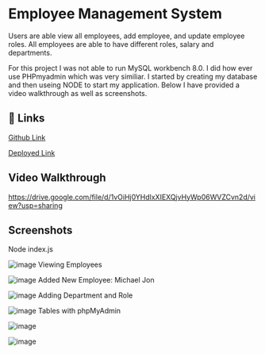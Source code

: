 # Employee Management System
Users are able view all employees, add employee, and update employee roles.
All employees are able to have different roles, salary and departments.

For this project I was not able to run MySQL workbench 8.0. I did how ever use PHPmyadmin which was very similiar. I started by creating my database and then useing NODE to start my application. Below I have provided a video walkthrough as well as screenshots.

## 🔗 Links
[Github Link](https://github.com/EagleLe/6-Weather-Dashboard)

[Deployed Link](https://eaglele.github.io/6-Weather-Dashboard/)

## Video Walkthrough

https://drive.google.com/file/d/1vOiHj0YHdlxXIEXQjvHyWp06WVZCvn2d/view?usp=sharing

## Screenshots
Node index.js

![image](https://user-images.githubusercontent.com/85507148/130023590-d3d81bbe-4626-40d9-b51c-8ff529e50c63.png)
Viewing Employees

![image](https://user-images.githubusercontent.com/85507148/130023712-ea9f79ac-b9bf-458f-a3fa-45d5e2b522c1.png)
Added New Employee: Michael Jon 

![image](https://user-images.githubusercontent.com/85507148/130023777-3991934e-64eb-4c45-9264-de3ebb8ecf18.png)
Adding Department and Role 

![image](https://user-images.githubusercontent.com/85507148/130023877-37063c56-cf3d-43e5-8a35-f157e61c21de.png)
Tables with phpMyAdmin 

![image](https://user-images.githubusercontent.com/85507148/130023971-b07a7d57-f51e-44fe-bf29-796bd2420028.png)

![image](https://user-images.githubusercontent.com/85507148/130024020-9f6fcc78-e675-46bb-a60f-e64b67583faf.png)



    
